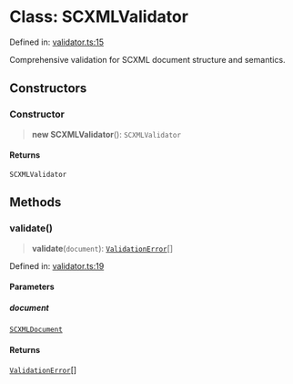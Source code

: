 # Class: SCXMLValidator

Defined in: [validator.ts:15](https://github.com/caweinshenker/scxml-js/blob/7dd2f3af253aee1431983d9212ae959f7d7083ba/src/validator.ts#L15)

Comprehensive validation for SCXML document structure and semantics.

## Constructors

### Constructor

> **new SCXMLValidator**(): `SCXMLValidator`

#### Returns

`SCXMLValidator`

## Methods

### validate()

> **validate**(`document`): [`ValidationError`](../interfaces/ValidationError.md)[]

Defined in: [validator.ts:19](https://github.com/caweinshenker/scxml-js/blob/7dd2f3af253aee1431983d9212ae959f7d7083ba/src/validator.ts#L19)

#### Parameters

##### document

[`SCXMLDocument`](../interfaces/SCXMLDocument.md)

#### Returns

[`ValidationError`](../interfaces/ValidationError.md)[]
